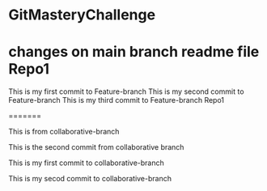 # GitMasteryChallenge
changes on main branch readme file
Repo1
=======
This is my first commit to Feature-branch
This is my second commit to Feature-branch
This is my third commit to Feature-branch
Repo1

=======

This is from collaborative-branch

This is the second commit from collaborative branch

This is my first commit to collaborative-branch

This is my secod commit to collaborative-branch
